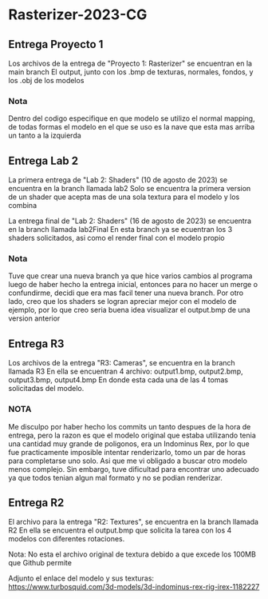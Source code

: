 # Rasterizer-2023-CG
## Entrega Proyecto 1
Los archivos de la entrega de "Proyecto 1: Rasterizer" se encuentran en la main branch
El output, junto con los .bmp de texturas, normales, fondos, y los .obj de los modelos
### Nota
Dentro del codigo especifique en que modelo se utilizo el normal mapping, de todas formas el modelo en el que se uso es la nave que esta mas arriba un tanto a la izquierda

## Entrega Lab 2
La primera entrega de "Lab 2: Shaders" (10 de agosto de 2023) se encuentra en la branch llamada lab2
Solo se encuentra la primera version de un shader que acepta mas de una sola textura para el modelo y los combina

La entrega final de "Lab 2: Shaders" (16 de agosto de 2023) se encuentra en la branch llamada lab2Final
En esta branch ya se ecuentran los 3 shaders solicitados, asi como el render final con el modelo propio

### Nota
Tuve que crear una nueva branch ya que hice varios cambios al programa luego de haber hecho la entrega inicial, 
entonces para no hacer un merge o confundirme, decidi que era mas facil tener una nueva branch. 
Por otro lado, creo que los shaders se logran apreciar mejor con el modelo de ejemplo, por lo que creo seria buena idea visualizar el output.bmp de una version anterior

## Entrega R3
Los archivos de la entrega "R3: Cameras", se encuentra en la branch llamada R3
En ella se encuentran 4 archivo: output1.bmp, output2.bmp, output3.bmp, output4.bmp
En donde esta cada una de las 4 tomas solicitadas del modelo.

### NOTA
Me disculpo por haber hecho los commits un tanto despues de la hora de entrega, pero la razon es que 
el modelo original que estaba utilizando tenia una cantidad muy grande de poligonos, era un Indominus Rex,
por lo que fue practicamente imposible intentar renderizarlo, tomo un par de horas para completarse uno solo.
Asi que me vi obligado a buscar otro modelo menos complejo. Sin embargo, tuve dificultad para encontrar uno
adecuado ya que todos tenian algun mal formato y no se podian renderizar.


## Entrega R2
El archivo para la entrega "R2: Textures", se encuentra en la branch llamada R2
En ella se encuentra el output.bmp que solicita la tarea con los 4 modelos con diferentes rotaciones.

Nota: No esta el archivo original de textura debido a que excede los 100MB que Github permite

Adjunto el enlace del modelo y sus texturas:
https://www.turbosquid.com/3d-models/3d-indominus-rex-rig-irex-1182227


